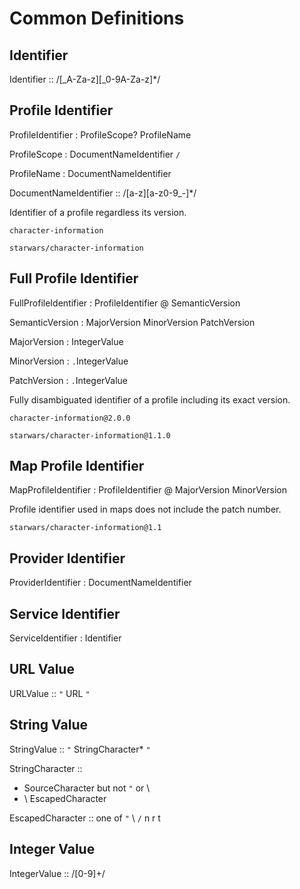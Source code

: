 # Common Definitions

## Identifier

Identifier :: /[_A-Za-z][_0-9A-Za-z]*/

## Profile Identifier

ProfileIdentifier : ProfileScope? ProfileName

ProfileScope : DocumentNameIdentifier `/`

ProfileName : DocumentNameIdentifier

DocumentNameIdentifier :: /[a-z][a-z0-9_-]*/

Identifier of a profile regardless its version.

```example
character-information
```

```example
starwars/character-information
```

## Full Profile Identifier

FullProfileIdentifier : ProfileIdentifier @ SemanticVersion

SemanticVersion : MajorVersion MinorVersion PatchVersion

MajorVersion : IntegerValue

MinorVersion : `.`IntegerValue

PatchVersion : `.`IntegerValue

Fully disambiguated identifier of a profile including its exact version.

```example
character-information@2.0.0
```

```example
starwars/character-information@1.1.0
```

## Map Profile Identifier

MapProfileIdentifier : ProfileIdentifier @ MajorVersion MinorVersion

Profile identifier used in maps does not include the patch number.

```example
starwars/character-information@1.1
```

## Provider Identifier

ProviderIdentifier : DocumentNameIdentifier

## Service Identifier

ServiceIdentifier : Identifier

## URL Value

URLValue :: `"` URL `"`

## String Value

StringValue :: `"` StringCharacter* `"`

StringCharacter ::
  - SourceCharacter but not `"` or \
  - \ EscapedCharacter

EscapedCharacter :: one of `"` \ `/` n r t

## Integer Value

IntegerValue :: /[0-9]+/

